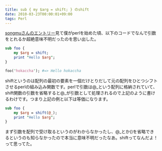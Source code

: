 ```yaml
---
title: sub { my $arg = shift; } のshift
date: 2010-03-23T00:00:01+09:00
tags: Perl
---
```


[songmuさんのエントリー](http://www.songmu.jp/riji/archives/2010/03/perl_1_1.html)見て僕がperlを始めた頃、以下のコードでなんで引数をとれるか超絶意味不明だったのを思い出した。

```perl
sub foo {
    my $arg = shift;
    print "Hello $arg";
}

foo('hokaccha'); #=> Hello hokaccha
```

shiftというのは配列の最初の要素を一個だけとりだして元の配列をひとつシフトさせるperlの組み込み関数です。perlで引数は@_という配列に格納されていて、shift関数の引数を省略すると@_が引数として処理されるので上記のように書けるわけです。つまり上記の例と以下は等価になります。

```perl
sub foo {
    my $arg = shift(@_);
    print "Hello $arg";
}
```

まず引数を配列で受け取るというのがわからなかったし、@_とか()を省略できるというのも知らなかったので本当に意味不明だったなあ。shiftってなんだよ！って思ってた。
